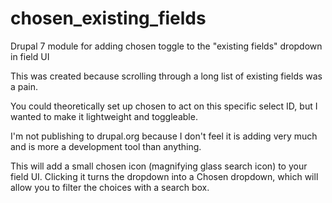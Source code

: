 # chosen_existing_fields
Drupal 7 module for adding chosen toggle to the "existing fields" dropdown in field UI

This was created because scrolling through a long list of existing fields was a pain. 

You could theoretically set up chosen to act on this specific select ID, but I wanted to make it lightweight and toggleable. 

I'm not publishing to drupal.org because I don't feel it is adding very much and is more a development tool than anything.

This will add a small chosen icon (magnifying glass search icon) to your field UI. Clicking it turns the dropdown into a Chosen dropdown, which will allow you to filter the choices with a search box.
